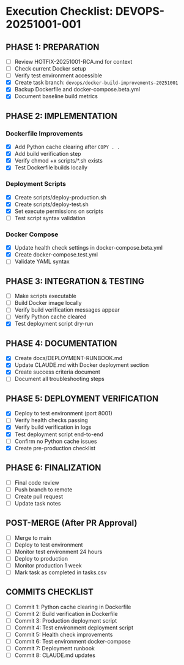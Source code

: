 # Execution Checklist: DEVOPS-20251001-001

## PHASE 1: PREPARATION
- [ ] Review HOTFIX-20251001-RCA.md for context
- [ ] Check current Docker setup
- [ ] Verify test environment accessible
- [x] Create task branch: `devops/docker-build-improvements-20251001`
- [x] Backup Dockerfile and docker-compose.beta.yml
- [x] Document baseline build metrics

## PHASE 2: IMPLEMENTATION

### Dockerfile Improvements
- [x] Add Python cache clearing after `COPY . .`
- [x] Add build verification step
- [x] Verify chmod +x scripts/*.sh exists
- [x] Test Dockerfile builds locally

### Deployment Scripts
- [x] Create scripts/deploy-production.sh
- [x] Create scripts/deploy-test.sh
- [x] Set execute permissions on scripts
- [ ] Test script syntax validation

### Docker Compose
- [x] Update health check settings in docker-compose.beta.yml
- [x] Create docker-compose.test.yml
- [ ] Validate YAML syntax

## PHASE 3: INTEGRATION & TESTING
- [ ] Make scripts executable
- [ ] Build Docker image locally
- [ ] Verify build verification messages appear
- [ ] Verify Python cache cleared
- [x] Test deployment script dry-run

## PHASE 4: DOCUMENTATION
- [x] Create docs/DEPLOYMENT-RUNBOOK.md
- [x] Update CLAUDE.md with Docker deployment section
- [x] Create success criteria document
- [ ] Document all troubleshooting steps

## PHASE 5: DEPLOYMENT VERIFICATION
- [x] Deploy to test environment (port 8001)
- [ ] Verify health checks passing
- [x] Verify build verification in logs
- [x] Test deployment script end-to-end
- [ ] Confirm no Python cache issues
- [x] Create pre-production checklist

## PHASE 6: FINALIZATION
- [ ] Final code review
- [ ] Push branch to remote
- [ ] Create pull request
- [ ] Update task notes

## POST-MERGE (After PR Approval)
- [ ] Merge to main
- [ ] Deploy to test environment
- [ ] Monitor test environment 24 hours
- [ ] Deploy to production
- [ ] Monitor production 1 week
- [ ] Mark task as completed in tasks.csv

## COMMITS CHECKLIST
- [ ] Commit 1: Python cache clearing in Dockerfile
- [ ] Commit 2: Build verification in Dockerfile
- [ ] Commit 3: Production deployment script
- [ ] Commit 4: Test environment deployment script
- [ ] Commit 5: Health check improvements
- [ ] Commit 6: Test environment docker-compose
- [ ] Commit 7: Deployment runbook
- [ ] Commit 8: CLAUDE.md updates

